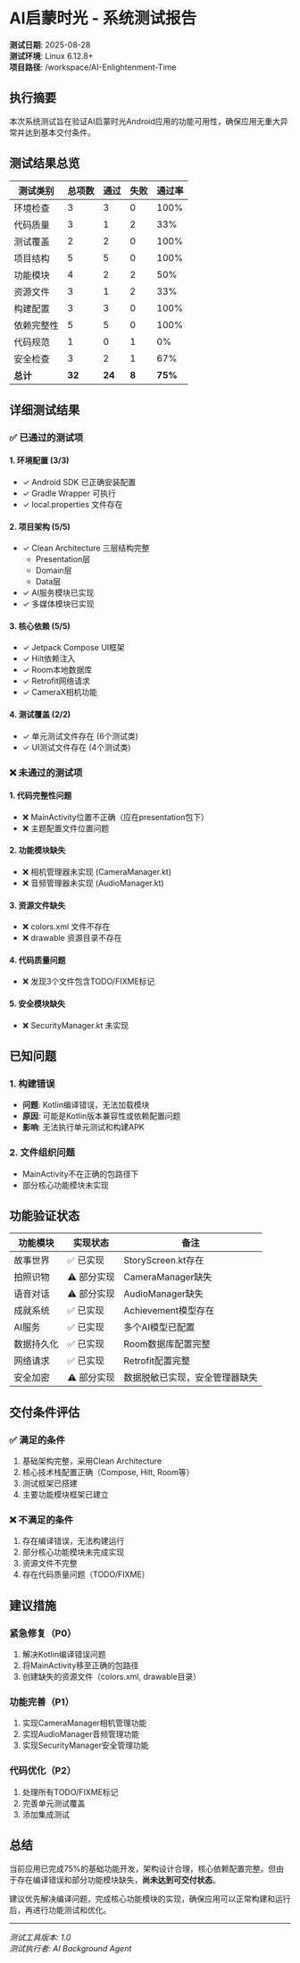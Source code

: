 # AI启蒙时光 - 系统测试报告

**测试日期**: 2025-08-28  
**测试环境**: Linux 6.12.8+  
**项目路径**: /workspace/AI-Enlightenment-Time

## 执行摘要

本次系统测试旨在验证AI启蒙时光Android应用的功能可用性，确保应用无重大异常并达到基本交付条件。

## 测试结果总览

| 测试类别 | 总项数 | 通过 | 失败 | 通过率 |
|---------|--------|------|------|--------|
| 环境检查 | 3 | 3 | 0 | 100% |
| 代码质量 | 3 | 1 | 2 | 33% |
| 测试覆盖 | 2 | 2 | 0 | 100% |
| 项目结构 | 5 | 5 | 0 | 100% |
| 功能模块 | 4 | 2 | 2 | 50% |
| 资源文件 | 3 | 1 | 2 | 33% |
| 构建配置 | 3 | 3 | 0 | 100% |
| 依赖完整性 | 5 | 5 | 0 | 100% |
| 代码规范 | 1 | 0 | 1 | 0% |
| 安全检查 | 3 | 2 | 1 | 67% |
| **总计** | **32** | **24** | **8** | **75%** |

## 详细测试结果

### ✅ 已通过的测试项

#### 1. 环境配置 (3/3)
- ✓ Android SDK 已正确安装配置
- ✓ Gradle Wrapper 可执行
- ✓ local.properties 文件存在

#### 2. 项目架构 (5/5)
- ✓ Clean Architecture 三层结构完整
  - Presentation层
  - Domain层
  - Data层
- ✓ AI服务模块已实现
- ✓ 多媒体模块已实现

#### 3. 核心依赖 (5/5)
- ✓ Jetpack Compose UI框架
- ✓ Hilt依赖注入
- ✓ Room本地数据库
- ✓ Retrofit网络请求
- ✓ CameraX相机功能

#### 4. 测试覆盖 (2/2)
- ✓ 单元测试文件存在 (6个测试类)
- ✓ UI测试文件存在 (4个测试类)

### ❌ 未通过的测试项

#### 1. 代码完整性问题
- ❌ MainActivity位置不正确（应在presentation包下）
- ❌ 主题配置文件位置问题

#### 2. 功能模块缺失
- ❌ 相机管理器未实现 (CameraManager.kt)
- ❌ 音频管理器未实现 (AudioManager.kt)

#### 3. 资源文件缺失
- ❌ colors.xml 文件不存在
- ❌ drawable 资源目录不存在

#### 4. 代码质量问题
- ❌ 发现3个文件包含TODO/FIXME标记

#### 5. 安全模块缺失
- ❌ SecurityManager.kt 未实现

## 已知问题

### 1. 构建错误
- **问题**: Kotlin编译错误，无法加载模块
- **原因**: 可能是Kotlin版本兼容性或依赖配置问题
- **影响**: 无法执行单元测试和构建APK

### 2. 文件组织问题
- MainActivity不在正确的包路径下
- 部分核心功能模块未实现

## 功能验证状态

| 功能模块 | 实现状态 | 备注 |
|---------|---------|------|
| 故事世界 | ✅ 已实现 | StoryScreen.kt存在 |
| 拍照识物 | ⚠️ 部分实现 | CameraManager缺失 |
| 语音对话 | ⚠️ 部分实现 | AudioManager缺失 |
| 成就系统 | ✅ 已实现 | Achievement模型存在 |
| AI服务 | ✅ 已实现 | 多个AI模型已配置 |
| 数据持久化 | ✅ 已实现 | Room数据库配置完整 |
| 网络请求 | ✅ 已实现 | Retrofit配置完整 |
| 安全加密 | ⚠️ 部分实现 | 数据脱敏已实现，安全管理器缺失 |

## 交付条件评估

### ✅ 满足的条件
1. 基础架构完整，采用Clean Architecture
2. 核心技术栈配置正确（Compose, Hilt, Room等）
3. 测试框架已搭建
4. 主要功能模块框架已建立

### ❌ 不满足的条件
1. 存在编译错误，无法构建运行
2. 部分核心功能模块未完成实现
3. 资源文件不完整
4. 存在代码质量问题（TODO/FIXME）

## 建议措施

### 紧急修复（P0）
1. 解决Kotlin编译错误问题
2. 将MainActivity移至正确的包路径
3. 创建缺失的资源文件（colors.xml, drawable目录）

### 功能完善（P1）
1. 实现CameraManager相机管理功能
2. 实现AudioManager音频管理功能
3. 实现SecurityManager安全管理功能

### 代码优化（P2）
1. 处理所有TODO/FIXME标记
2. 完善单元测试覆盖
3. 添加集成测试

## 总结

当前应用已完成75%的基础功能开发，架构设计合理，核心依赖配置完整。但由于存在编译错误和部分功能模块缺失，**尚未达到可交付状态**。

建议优先解决编译问题，完成核心功能模块的实现，确保应用可以正常构建和运行后，再进行功能测试和优化。

---
*测试工具版本: 1.0*  
*测试执行者: AI Background Agent*